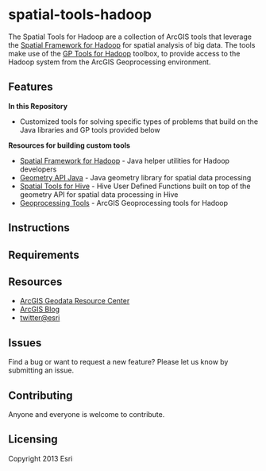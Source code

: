 spatial-tools-hadoop
====================

The Spatial Tools for Hadoop are a collection of ArcGIS tools that leverage the [Spatial Framework for Hadoop](https://github.com/Esri/spatial-framework-hadoop)
for spatial analysis of big data.  The tools make use of 
the [GP Tools for Hadoop](https://github.com/Esri/gp-tools-hadoop) toolbox,
to provide access to the Hadoop system from the ArcGIS Geoprocessing environment. 

## Features

**In this Repository**
* Customized tools for solving specific types of problems that build on the Java libraries and GP tools provided below

**Resources for building custom tools**
* [Spatial Framework for Hadoop](https://github.com/Esri/spatial-framework-hadoop) - Java helper utilities for Hadoop developers
* [Geometry API Java](https://github.com/Esri/geometry-api-java) - Java geometry library for spatial data processing 
* [Spatial Tools for Hive](https://github.com/Esri/spatial-tools-hive) - Hive User Defined Functions built on top of the geometry API for spatial data processing in Hive
* [Geoprocessing Tools](https://github.com/Esri/gp-tools-hadoop) - ArcGIS Geoprocessing tools for Hadoop

## Instructions

## Requirements

## Resources

* [ArcGIS Geodata Resource Center]( http://resources.arcgis.com/en/communities/geodata/)
* [ArcGIS Blog](http://blogs.esri.com/esri/arcgis/)
* [twitter@esri](http://twitter.com/esri)

## Issues

Find a bug or want to request a new feature?  Please let us know by submitting an issue.

## Contributing

Anyone and everyone is welcome to contribute. 

## Licensing
Copyright 2013 Esri
